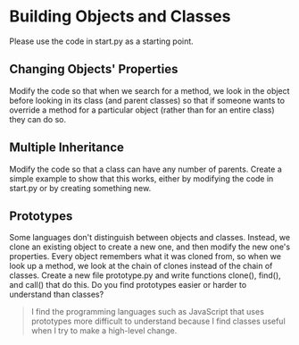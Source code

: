 # Building Objects and Classes

Please use the code in start.py as a starting point.

## Changing Objects' Properties

Modify the code so that when we search for a method, we look in the
object before looking in its class (and parent classes) so that if
someone wants to override a method for a particular object (rather than
for an entire class) they can do so.

## Multiple Inheritance

Modify the code so that a class can have any number of parents.  Create
a simple example to show that this works, either by modifying the code
in start.py or by creating something new.

## Prototypes

Some languages don't distinguish between objects and classes. Instead,
we clone an existing object to create a new one, and then modify the new
one's properties. Every object remembers what it was cloned from, so
when we look up a method, we look at the chain of clones instead of the
chain of classes. Create a new file prototype.py and write functions
clone(), find(), and call() that do this. Do you find prototypes easier
or harder to understand than classes?

> I find the programming languages such as JavaScript that
> uses prototypes more difficult to understand 
> because I find classes useful when I try to make a high-level change.
